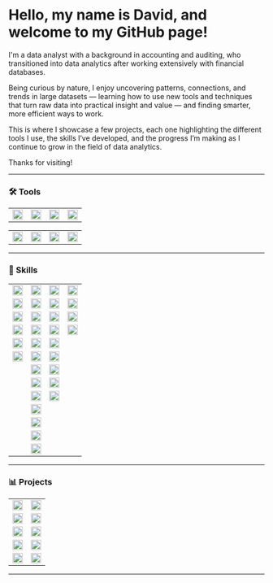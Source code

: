 # Hello, my name is David, and welcome to my GitHub page!

I'm a data analyst with a background in accounting and auditing, who transitioned into data analytics after working extensively with financial databases.

Being curious by nature, I enjoy uncovering patterns, connections, and trends in large datasets — learning how to use new tools and techniques that turn raw data into practical insight and value — and finding smarter, more efficient ways to work.

This is where I showcase a few projects, each one highlighting the different tools I use, the skills I’ve developed, and the progress I’m making as I continue to grow in the field of data analytics.

Thanks for visiting!

---

### 🛠️ Tools <!--& Technologies-->
<table>
  <tr>
    <td><a href="#"><img height="20" src="https://img.shields.io/badge/Excel-%23217346?style=plastic&logo=microsoft-excel&logoColor=white" alt="Excel"></td>
    <td><a href="#"><img height="20" src="https://img.shields.io/badge/PostgreSQL-336791?style=plastic&logo=postgresql&logoColor=white" alt="PostgreSQL"></td>
    <td><a href="#"><img height="20" src="https://img.shields.io/badge/Python-3776AB?style=plastic&logo=python&logoColor=white" alt="Python"></td>
    <td><a href="#"><img height="20" src="https://img.shields.io/badge/Tableau-1C4481?style=plastic&logo=tableau&logoColor=white" alt="Tableau"></td>
<!--  <td><a href="#"><img height="20" src="https://img.shields.io/badge/Power%20BI-F2C811?style=plastic&logo=power-bi&logoColor=black" alt="Power BI"></td>-->
  </tr>
</table>




<table style="width: 100%;">
  <tr>
    <td style="width: 25%; text-align: center;">
      <a href="#"><img height="20" src="https://img.shields.io/badge/Excel-%23217346?style=plastic&logo=microsoft-excel&logoColor=white" alt="Excel"></a>
    </td>
    <td style="width: 25%; text-align: center;">
      <a href="#"><img height="20" src="https://img.shields.io/badge/PostgreSQL-336791?style=plastic&logo=postgresql&logoColor=white" alt="PostgreSQL"></a>
    </td>
    <td style="width: 25%; text-align: center;">
      <a href="#"><img height="20" src="https://img.shields.io/badge/Python-3776AB?style=plastic&logo=python&logoColor=white" alt="Python"></a>
    </td>
    <td style="width: 25%; text-align: center;">
      <a href="#"><img height="20" src="https://img.shields.io/badge/Tableau-1C4481?style=plastic&logo=tableau&logoColor=white" alt="Tableau"></a>
    </td>
  </tr>
</table>

---

### 🧠 Skills
<table>
    <tr>
      <td><a href="#"><img height="20" src="https://img.shields.io/badge/Data-Understanding-2E7D32?style=plastic&logo=data&logoColor=white" alt="Data Understanding"></td>
      <td><a href="#"><img height="20" src="https://img.shields.io/badge/Data-Preparation-1565C0?style=plastic&logo=data&logoColor=white" alt="Data Understanding"></td>
      <td><a href="#"><img height="20" src="https://img.shields.io/badge/Data-Analysis-4527A0?style=plastic&logo=data&logoColor=white" alt="Data Understanding"></td>
      <td><a href="#"><img height="20" src="https://img.shields.io/badge/Data-Communication-00796B?style=plastic&logo=data&logoColor=white" alt="Data Understanding"></td>
    </tr>
    <tr>
      <td><a href="#"><img height="20" src="https://img.shields.io/badge/Data%20Description-4CAF50?style=plastic&logo=data&logoColor=white" alt="Data Understanding"></td>
      <td><a href="#"><img height="20" src="https://img.shields.io/badge/Data%20Exploration-2196F3?style=plastic&logo=data&logoColor=white" alt="Data Understanding"></td>
      <td><a href="#"><img height="20" src="https://img.shields.io/badge/Exploratory%20Data%20Analysis-673AB7?style=plastic&logo=data&logoColor=white" alt="Data Understanding"></td>
      <td><a href="#"><img height="20" src="https://img.shields.io/badge/Visualization-26A69A?style=plastic&logo=data&logoColor=white" alt="Data Understanding"></td>
    </tr>
    <tr>
      <td><a href="#"><img height="20" src="https://img.shields.io/badge/ERD%20Creation-4CAF50?style=plastic&logo=data&logoColor=white" alt="Data Understanding"></td>
      <td><a href="#"><img height="20" src="https://img.shields.io/badge/Data%20Wrangling-2196F3?style=plastic&logo=data&logoColor=white" alt="Data Understanding"></td>
      <td><a href="#"><img height="20" src="https://img.shields.io/badge/Descriptive%20Statistics-673AB7?style=plastic&logo=data&logoColor=white" alt="Data Understanding"></td>
      <td><a href="#"><img height="20" src="https://img.shields.io/badge/Presentation-26A69A?style=plastic&logo=data&logoColor=white" alt="Data Understanding"></td>
    </tr>
    <tr>
      <td><a href="#"><img height="20" src="https://img.shields.io/badge/Metadata%20Documentation-4CAF50?style=plastic&logo=data&logoColor=white" alt="Data Understanding"></td>
      <td><a href="#"><img height="20" src="https://img.shields.io/badge/Data%20Cleaning-2196F3?style=plastic&logo=data&logoColor=white" alt="Data Understanding"></td>
      <td><a href="#"><img height="20" src="https://img.shields.io/badge/Segmentation-673AB7?style=plastic&logo=data&logoColor=white" alt="Data Understanding"></td>
      <td><a href="#"><img height="20" src="https://img.shields.io/badge/Storytelling-26A69A?style=plastic&logo=data&logoColor=white" alt="Data Understanding"></td>
    </tr>
    <tr>
      <td><a href="#"><img height="20" src="https://img.shields.io/badge/Data%20Profiling-4CAF50?style=plastic&logo=data&logoColor=white" alt="Data Understanding"></td>
      <td><a href="#"><img height="20" src="https://img.shields.io/badge/Quality%20Checks-2196F3?style=plastic&logo=data&logoColor=white" alt="Data Understanding"></td>
      <td><a href="#"><img height="20" src="https://img.shields.io/badge/Profiling-673AB7?style=plastic&logo=data&logoColor=white" alt="Data Understanding"></td>
      <td></td>
    </tr>
    <tr>
      <td><a href="#"><img height="20" src="https://img.shields.io/badge/Integrity%20Checks-4CAF50?style=plastic&logo=data&logoColor=white" alt="Data Understanding"></td>
      <td><a href="#"><img height="20" src="https://img.shields.io/badge/Business%20Rule%20Validation-2196F3?style=plastic&logo=data&logoColor=white" alt="Data Understanding"></td>
      <td><a href="#"><img height="20" src="https://img.shields.io/badge/Trend%20Analysis-673AB7?style=plastic&logo=data&logoColor=white" alt="Data Understanding"></td>
      <td></td>
    </tr>
    <tr>
      <td></td>
      <td><a href="#"><img height="20" src="https://img.shields.io/badge/Subsetting-2196F3?style=plastic&logo=data&logoColor=white" alt="Data Understanding"></td>
      <td><a href="#"><img height="20" src="https://img.shields.io/badge/Statistical%20Analysis-673AB7?style=plastic&logo=data&logoColor=white" alt="Data Understanding"></td>
      <td></td>
    </tr>
    <tr>
      <td></td>
      <td><a href="#"><img height="20" src="https://img.shields.io/badge/Grouping-2196F3?style=plastic&logo=data&logoColor=white" alt="Data Understanding"></td>
      <td><a href="#"><img height="20" src="https://img.shields.io/badge/Hypothesis%20Testing-673AB7?style=plastic&logo=data&logoColor=white" alt="Data Understanding"></td>
      <td></td>
    </tr>
    <tr>
      <td></td>
      <td><a href="#"><img height="20" src="https://img.shields.io/badge/Aggregation-2196F3?style=plastic&logo=data&logoColor=white" alt="Data Understanding"></td>
      <td><a href="#"><img height="20" src="https://img.shields.io/badge/Forecasting-673AB7?style=plastic&logo=data&logoColor=white" alt="Data Understanding"></td>
      <td></td>
    </tr>
    <tr>
      <td></td>
      <td><a href="#"><img height="20" src="https://img.shields.io/badge/Deriving%20New%20Variables-2196F3?style=plastic&logo=data&logoColor=white" alt="Data Understanding"></td>
      <td></td>
      <td></td>
    </tr>
    <tr>
      <td></td>
      <td><a href="#"><img height="20" src="https://img.shields.io/badge/Data%20Merging-2196F3?style=plastic&logo=data&logoColor=white" alt="Data Understanding"></td>
      <td></td>
      <td></td>
    </tr>
    <tr>
      <td></td>
      <td><a href="#"><img height="20" src="https://img.shields.io/badge/Data%20Integration-2196F3?style=plastic&logo=data&logoColor=white" alt="Data Understanding"></td>
      <td></td>
      <td></td>
    </tr>
    <tr>
      <td></td>
      <td><a href="#"><img height="20" src="https://img.shields.io/badge/Data%20Transformation-2196F3?style=plastic&logo=data&logoColor=white" alt="Data Understanding"></td>
      <td></td>
      <td></td>
    </tr>
</table>

---

### 📊 Projects 

<table>
  <tr>
    <td>
      <a href="https://github.com/davidgriesel/01_video_game_market_analysis">
        <img height="20" src="https://img.shields.io/badge/01-Video_Game_Analysis-blue?style=plastic" alt="Project 01">
      </a>
    </td>
    <td>
      <a href="#"><img height="20" src="https://img.shields.io/badge/Excel-%23217346?style=plastic&logo=microsoft-excel&logoColor=white" alt="Excel"></a>
    </td>
  </tr>
  <tr>
    <td>
      <a href="https://github.com/davidgriesel/02_flu_risk_forecasting">
        <img height="20" src="https://img.shields.io/badge/02-Flu_Risk_Forecasting-green?style=plastic" alt="Project 02">
      </a>
    </td>
    <td>
      <a href="#"><img height="20" src="https://img.shields.io/badge/Tableau-1C4481?style=plastic&logo=tableau&logoColor=white" alt="Tableau"></a>
    </td>
  </tr>
  <tr>
    <td>
      <a href="https://github.com/davidgriesel/03_streaming_service_database_queries">
        <img height="20" src="https://img.shields.io/badge/03-Streaming_DB_Queries-yellow?style=plastic" alt="Project 03">
      </a>
    </td>
    <td>
      <a href="#"><img height="20" src="https://img.shields.io/badge/PostgreSQL-336791?style=plastic&logo=postgresql&logoColor=white" alt="PostgreSQL"></a>
    </td>
  </tr>
  <tr>
    <td>
      <a href="https://github.com/davidgriesel/04_customer_segmentation_behavioural_analysis">
        <img height="20" src="https://img.shields.io/badge/04-Customer_Segmentation-orange?style=plastic" alt="Project 04">
      </a>
    </td>
    <td>
      <a href="#"><img height="20" src="https://img.shields.io/badge/Python-3776AB?style=plastic&logo=python&logoColor=white" alt="Python"></a>
    </td>
  </tr>
  <tr>
    <td>
      <a href="https://github.com/davidgriesel/06_coffee_quality_modelling">
        <img height="20" src="https://img.shields.io/badge/05-Coffee_Modelling-brown?style=plastic" alt="Project 05">
      </a>
    </td>
    <td>
      <a href="#"><img height="20" src="https://img.shields.io/badge/Python-3776AB?style=plastic&logo=python&logoColor=white" alt="Python"></a>
    </td>
  </tr>
</table>

---